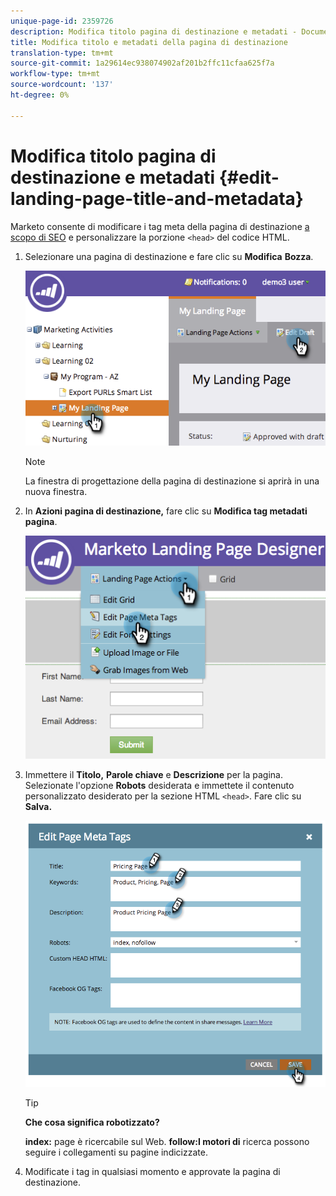 ```yaml
---
unique-page-id: 2359726
description: Modifica titolo pagina di destinazione e metadati - Documenti Marketo - Documentazione prodotto
title: Modifica titolo e metadati della pagina di destinazione
translation-type: tm+mt
source-git-commit: 1a29614ec938074902af201b2ffc11cfaa625f7a
workflow-type: tm+mt
source-wordcount: '137'
ht-degree: 0%

---
```



# Modifica titolo pagina di destinazione e metadati {#edit-landing-page-title-and-metadata}

Marketo consente di modificare i tag meta della pagina di destinazione [a scopo di SEO](http://www.w3schools.com/tags/tag_meta.asp) e personalizzare la porzione `<head>` del codice HTML.

1. Selezionare una pagina di destinazione e fare clic su **Modifica** **Bozza**.

   ![](assets/image2014-9-17-11-3a39-3a21.png)

   >[!NOTE]
   >
   >La finestra di progettazione della pagina di destinazione si aprirà in una nuova finestra.

1. In **Azioni pagina di destinazione,** fare clic su **Modifica tag metadati pagina**.

   ![](assets/image2014-9-17-11-3a39-3a32.png)

1. Immettere il **Titolo,** **Parole chiave** e **Descrizione** per la pagina. Selezionate l&#39;opzione **Robots** desiderata e immettete il contenuto personalizzato desiderato per la sezione HTML `<head>`. Fare clic su **Salva.**

   ![](assets/image2014-9-17-11-3a39-3a50.png)

   >[!TIP]
   >
   >**Che cosa significa  [](http://www.robotstxt.org/meta.html) robotizzato?**
   >
   >
   >**index:** page è ricercabile sul Web. **follow:I motori di** ricerca possono seguire i collegamenti su pagine indicizzate.

1. Modificate i tag in qualsiasi momento e approvate la pagina di destinazione.

